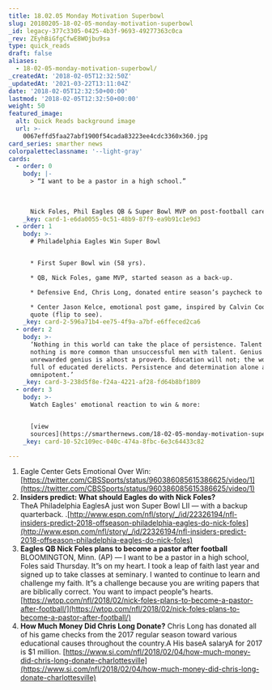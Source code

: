 ```yaml
---
title: 18.02.05 Monday Motivation Superbowl
slug: 20180205-18-02-05-monday-motivation-superbowl
_id: legacy-377c3305-0425-4b3f-9693-49277363c0ca
_rev: ZEyhBiGfgCfwE8WOjbu9sa
type: quick_reads
draft: false
aliases:
  - 18-02-05-monday-motivation-superbowl/
_createdAt: '2018-02-05T12:32:50Z'
_updatedAt: '2021-03-22T13:11:04Z'
date: '2018-02-05T12:32:50+00:00'
lastmod: '2018-02-05T12:32:50+00:00'
weight: 50
featured_image:
  alt: Quick Reads background image
  url: >-
    0067effd5faa27abf1900f54cada83223ee4cdc3360x360.jpg
card_series: smarther news
colorpaletteclassname: '--light-gray'
cards:
  - order: 0
    body: |-
      > “I want to be a pastor in a high school.”  
        
        
        
      Nick Foles, Phil Eagles QB & Super Bowl MVP on post-football career plans.
    _key: card-1-e6da0055-0c51-48b9-87f9-ea9b91c1e9d3
  - order: 1
    body: >-
      # Philadelphia Eagles Win Super Bowl


      * First Super Bowl win (58 yrs).

      * QB, Nick Foles, game MVP, started season as a back-up.

      * Defensive End, Chris Long, donated entire season’s paycheck to charity.

      * Center Jason Kelce, emotional post game, inspired by Calvin Coolidge
      quote (flip to see).
    _key: card-2-596a71b4-ee75-4f9a-a7bf-e6ffeced2ca6
  - order: 2
    body: >-
      ‘Nothing in this world can take the place of persistence. Talent will not;
      nothing is more common than unsuccessful men with talent. Genius will not;
      unrewarded genius is almost a proverb. Education will not; the world is
      full of educated derelicts. Persistence and determination alone are
      omnipotent.’
    _key: card-3-238d5f8e-f24a-4221-af28-fd64b8bf1809
  - order: 3
    body: >-
      Watch Eagles' emotional reaction to win & more:


      [view
      sources](https://smarthernews.com/18-02-05-monday-motivation-superbowl/)
    _key: card-10-52c109ec-040c-474a-8fbc-6e3c64433c82

---
```

1. Eagle Center Gets Emotional Over Win: [https://twitter.com/CBSSports/status/960386085615386625/video/1](https://twitter.com/CBSSports/status/960386085615386625/video/1)
2. **Insiders predict: What should Eagles do with Nick Foles?**  
TheA Philadelphia EaglesA just won Super Bowl LII — with a backup quarterback. .[http://www.espn.com/nfl/story/_/id/22326194/nfl-insiders-predict-2018-offseason-philadelphia-eagles-do-nick-foles](http://www.espn.com/nfl/story/_/id/22326194/nfl-insiders-predict-2018-offseason-philadelphia-eagles-do-nick-foles)
3. **Eagles QB Nick Foles plans to become a pastor after football** BLOOMINGTON, Minn. (AP) — I want to be a pastor in a high school, Foles said Thursday. It”s on my heart. I took a leap of faith last year and signed up to take classes at seminary. I wanted to continue to learn and challenge my faith. It”s a challenge because you are writing papers that are biblically correct. You want to impact people”s hearts. [https://wtop.com/nfl/2018/02/nick-foles-plans-to-become-a-pastor-after-football/](https://wtop.com/nfl/2018/02/nick-foles-plans-to-become-a-pastor-after-football/)
4. **How Much Money Did Chris Long Donate?** Chris Long has donated all of his game checks from the 2017 regular season toward various educational causes throughout the country.A His baseA salaryA for 2017 is $1 million. [https://www.si.com/nfl/2018/02/04/how-much-money-did-chris-long-donate-charlottesville](https://www.si.com/nfl/2018/02/04/how-much-money-did-chris-long-donate-charlottesville)
